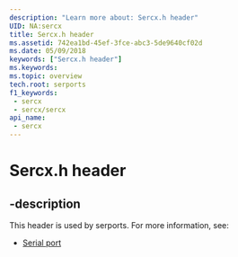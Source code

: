 ```yaml
---
description: "Learn more about: Sercx.h header"
UID: NA:sercx
title: Sercx.h header
ms.assetid: 742ea1bd-45ef-3fce-abc3-5de9640cf02d
ms.date: 05/09/2018
keywords: ["Sercx.h header"]
ms.keywords: 
ms.topic: overview
tech.root: serports
f1_keywords:
 - sercx
 - sercx/sercx
api_name:
 - sercx
---
```


# Sercx.h header


## -description

This header is used by serports. For more information, see:

- [Serial port](../_serports/index.md)

